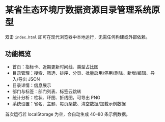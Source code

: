 # 某省生态环境厅数据资源目录管理系统原型

双击 `index.html` 即可在现代浏览器中本地运行，无需任何构建或外部依赖。

## 功能概览
- 首页：指标卡、近期更新时间线、类型占比图
- 目录管理：搜索、筛选、排序、分页、批量启用/停用/删除、新增/编辑、导入/导出 JSON
- 目录详情：信息展示
- 部门与标签：部门列表、标签云跳转
- 统计分析：柱状、环图、折线图，可导出 PNG
- 系统设置：省名、主题、每页条数、清空数据/加载示例数据

首次运行若 localStorage 为空，会自动生成 40–80 条示例数据。
